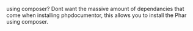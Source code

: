 using composer? Dont want the massive amount of dependancies that come when installing phpdocumentor, this allows you to install the Phar using composer.

